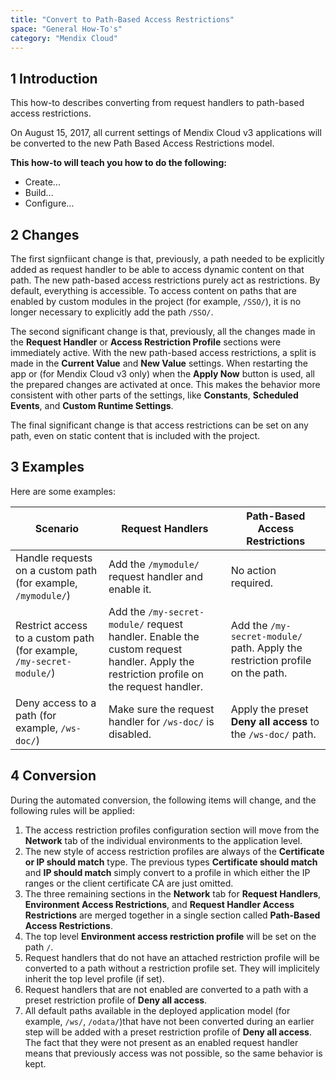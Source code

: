 ```yaml
---
title: "Convert to Path-Based Access Restrictions"
space: "General How-To's"
category: "Mendix Cloud"
---
```


## 1 Introduction

This how-to describes converting from request handlers to path-based access restrictions.

On August 15, 2017, all current settings of Mendix Cloud v3 applications will be converted to the new Path Based Access Restrictions model.

**This how-to will teach you how to do the following:**

* Create...
* Build...
* Configure...

## 2 Changes

The first signfiicant change is that, previously, a path needed to be explicitly added as request handler to be able to access dynamic content on that path. The new path-based access restrictions purely act as restrictions. By default, everything is accessible. To access content on paths that are enabled by custom modules in the project (for example, `/SSO/`), it is no longer necessary to explicitly add the path `/SSO/`.

The second significant change is that, previously, all the changes made in the **Request Handler** or **Access Restriction Profile** sections were immediately active. With the new path-based access restrictions, a split is made in the **Current Value** and **New Value** settings. When restarting the app or (for Mendix Cloud v3 only) when the **Apply Now** button is used, all the prepared changes are activated at once. This makes the behavior more consistent with other parts of the settings, like **Constants**, **Scheduled Events**, and **Custom Runtime Settings**.

The final significant change is that access restrictions can be set on any path, even on static content that is included with the project.

## 3 Examples

Here are some examples:

| Scenario | Request Handlers | Path-Based Access Restrictions |
| --- | --- | --- |
| Handle requests on a custom path (for example, `/mymodule/`) | Add the `/mymodule/` request handler and enable it. | No action required. |
| Restrict access to a custom path (for example, `/my-secret-module/`) | Add the `/my-secret-module/` request handler. Enable the custom request handler. Apply the restriction profile on the request handler. | Add the `/my-secret-module/` path. Apply the restriction profile on the path. |
| Deny access to a path (for example, `/ws-doc/`) | Make sure the request handler for `/ws-doc/` is disabled. | Apply the preset **Deny all access** to the `/ws-doc/` path. |

## 4 Conversion

During the automated conversion, the following items will change, and the following rules will be applied:

1. The access restriction profiles configuration section will move from the **Network** tab of the individual environments to the application level.
2. The new style of access restriction profiles are always of the **Certificate or IP should match** type. The previous types **Certificate should match** and **IP should match** simply convert to a profile in which either the IP ranges or the client certificate CA are just omitted.
3. The three remaining sections in the **Network** tab for **Request Handlers**, **Environment Access Restrictions**, and **Request Handler Access Restrictions** are merged together in a single section called **Path-Based Access Restrictions**.
4. The top level **Environment access restriction profile** will be set on the path `/`.
5. Request handlers that do not have an attached restriction profile will be converted to a path without a restriction profile set. They will implicitely inherit the top level profile (if set).
6. Request handlers that are not enabled are converted to a path with a preset restriction profile of **Deny all access**.
7. All default paths available in the deployed application model (for example, `/ws/`, `/odata/`)that have not been converted during an earlier step will be added with a preset restriction profile of **Deny all access**. The fact that they were not present as an enabled request handler means that previously access was not possible, so the same behavior is kept.

